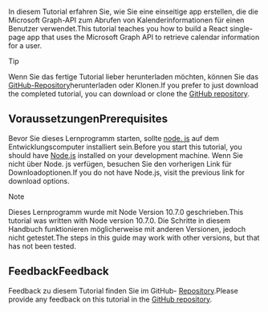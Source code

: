 <!-- markdownlint-disable MD002 MD041 -->

<span data-ttu-id="b7923-101">In diesem Tutorial erfahren Sie, wie Sie eine einseitige app erstellen, die die Microsoft Graph-API zum Abrufen von Kalenderinformationen für einen Benutzer verwendet.</span><span class="sxs-lookup"><span data-stu-id="b7923-101">This tutorial teaches you how to build a React single-page app that uses the Microsoft Graph API to retrieve calendar information for a user.</span></span>

> [!TIP]
> <span data-ttu-id="b7923-102">Wenn Sie das fertige Tutorial lieber herunterladen möchten, können Sie das [GitHub-Repository](https://github.com/microsoftgraph/msgraph-training-reactspa)herunterladen oder Klonen.</span><span class="sxs-lookup"><span data-stu-id="b7923-102">If you prefer to just download the completed tutorial, you can download or clone the [GitHub repository](https://github.com/microsoftgraph/msgraph-training-reactspa).</span></span>

## <a name="prerequisites"></a><span data-ttu-id="b7923-103">Voraussetzungen</span><span class="sxs-lookup"><span data-stu-id="b7923-103">Prerequisites</span></span>

<span data-ttu-id="b7923-104">Bevor Sie dieses Lernprogramm starten, sollte [node. js](https://nodejs.org) auf dem Entwicklungscomputer installiert sein.</span><span class="sxs-lookup"><span data-stu-id="b7923-104">Before you start this tutorial, you should have [Node.js](https://nodejs.org) installed on your development machine.</span></span> <span data-ttu-id="b7923-105">Wenn Sie nicht über Node. js verfügen, besuchen Sie den vorherigen Link für Downloadoptionen.</span><span class="sxs-lookup"><span data-stu-id="b7923-105">If you do not have Node.js, visit the previous link for download options.</span></span>

> [!NOTE]
> <span data-ttu-id="b7923-106">Dieses Lernprogramm wurde mit Node Version 10.7.0 geschrieben.</span><span class="sxs-lookup"><span data-stu-id="b7923-106">This tutorial was written with Node version 10.7.0.</span></span> <span data-ttu-id="b7923-107">Die Schritte in diesem Handbuch funktionieren möglicherweise mit anderen Versionen, jedoch nicht getestet.</span><span class="sxs-lookup"><span data-stu-id="b7923-107">The steps in this guide may work with other versions, but that has not been tested.</span></span>

## <a name="feedback"></a><span data-ttu-id="b7923-108">Feedback</span><span class="sxs-lookup"><span data-stu-id="b7923-108">Feedback</span></span>

<span data-ttu-id="b7923-109">Feedback zu diesem Tutorial finden Sie im GitHub- [Repository](https://github.com/microsoftgraph/msgraph-training-reactspa).</span><span class="sxs-lookup"><span data-stu-id="b7923-109">Please provide any feedback on this tutorial in the [GitHub repository](https://github.com/microsoftgraph/msgraph-training-reactspa).</span></span>